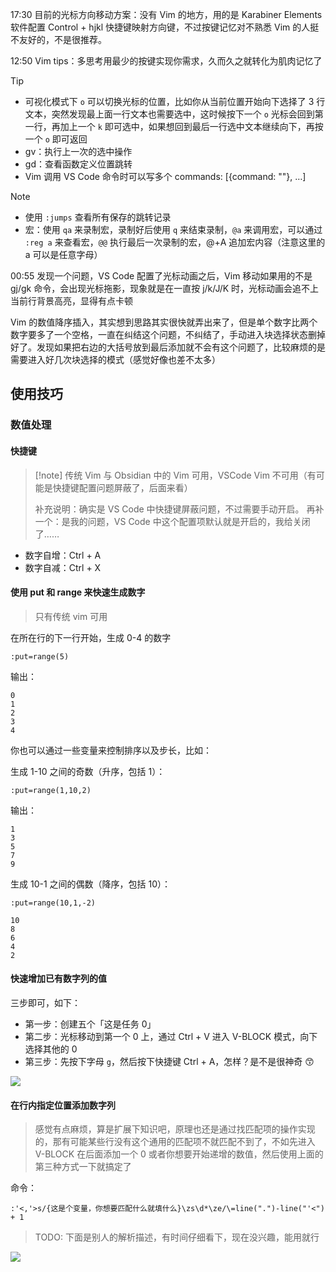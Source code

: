 17:30 目前的光标方向移动方案：没有 Vim 的地方，用的是 Karabiner Elements 软件配置 Control + hjkl 快捷键映射方向键，不过按键记忆对不熟悉 Vim 的人挺不友好的，不是很推荐。

12:50 Vim tips：多思考用最少的按键实现你需求，久而久之就转化为肌肉记忆了

> [!tip]
>
> - 可视化模式下 `o` 可以切换光标的位置，比如你从当前位置开始向下选择了 3 行文本，突然发现最上面一行文本也需要选中，这时候按下一个 `o` 光标会回到第一行，再加上一个 `k` 即可选中，如果想回到最后一行选中文本继续向下，再按一个 `o` 即可返回
> - gv：执行上一次的选中操作
> - gd：查看函数定义位置跳转
> - Vim 调用 VS Code 命令时可以写多个 commands: [{command: ""}, …]

> [!note]
>
> - 使用 `:jumps` 查看所有保存的跳转记录
> - 宏：使用 `qa` 来录制宏，录制好后使用 `q` 来结束录制，`@a` 来调用宏，可以通过 `:reg a` 来查看宏，`@@` 执行最后一次录制的宏，@+A 追加宏内容（注意这里的 a 可以是任意字母）

00:55 发现一个问题，VS Code 配置了光标动画之后，Vim 移动如果用的不是 gj/gk 命令，会出现光标拖影，现象就是在一直按 j/k/J/K 时，光标动画会追不上当前行背景高亮，显得有点卡顿

Vim 的数值降序插入，其实想到思路其实很快就弄出来了，但是单个数字比两个数字要多了一个空格，一直在纠结这个问题，不纠结了，手动进入块选择状态删掉好了。发现如果把右边的大括号放到最后添加就不会有这个问题了，比较麻烦的是需要进入好几次块选择的模式（感觉好像也差不太多）

## 使用技巧

### 数值处理

#### 快捷键

> [!note] 传统 Vim 与 Obsidian 中的 Vim 可用，VSCode Vim 不可用（有可能是快捷键配置问题屏蔽了，后面来看）
>
> 补充说明：确实是 VS Code 中快捷键屏蔽问题，不过需要手动开启。
> 再补一个：是我的问题，VS Code 中这个配置项默认就是开启的，我给关闭了……

- 数字自增：Ctrl + A
- 数字自减：Ctrl + X

#### 使用 put 和 range 来快速生成数字

> 只有传统 vim 可用

在所在行的下一行开始，生成 0-4 的数字

```vim
:put=range(5)
```

输出：

```text
0
1
2
3
4
```

你也可以通过一些变量来控制排序以及步长，比如：

生成 1-10 之间的奇数（升序，包括 1）：

```vim
:put=range(1,10,2)
```

输出：

```text
1
3
5
7
9
```

生成 10-1 之间的偶数（降序，包括 10）：

```vim
:put=range(10,1,-2)
```

```text
10
8
6
4
2
```

#### 快速增加已有数字列的值

三步即可，如下：

- 第一步：创建五个「这是任务 0」
- 第二步：光标移动到第一个 0 上，通过 Ctrl + V 进入 V-BLOCK 模式，向下选择其他的 0
- 第三步：先按下字母 `g`，然后按下快捷键 Ctrl + A，怎样？是不是很神奇 😙

![](https://cdn.jsdelivr.net/gh/fengstats/blogcdn@main/2023/Vim-%E5%BF%AB%E9%80%9F%E5%A2%9E%E5%8A%A0%E6%95%B0%E5%AD%97%E5%BA%8F%E5%88%97%E5%80%BC.png)

#### 在行内指定位置添加数字列

> 感觉有点麻烦，算是扩展下知识吧，原理也还是通过找匹配项的操作实现的，那有可能某些行没有这个通用的匹配项不就匹配不到了，不如先进入 V-BLOCK 在后面添加一个 0 或者你想要开始递增的数值，然后使用上面的第三种方式一下就搞定了

命令：

```vim
:'<,'>s/{这是个变量，你想要匹配什么就填什么}\zs\d*\ze/\=line(".")-line("'<") + 1
```

> TODO: 下面是别人的解析描述，有时间仔细看下，现在没兴趣，能用就行

![](https://cdn.jsdelivr.net/gh/fengstats/blogcdn@main/2023/Vim-%E6%95%B0%E5%AD%97%E5%BA%8F%E5%88%97%E5%91%BD%E4%BB%A4%E8%A7%A3%E6%9E%90.png)
